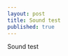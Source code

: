 ```yaml
---
layout: post
title: Sound test
published: true
---
```

Sound test

<html>
<head>

</head>
<body>
    <script type="text/javascript" src="player/js/mootools-cnet-debug.js"></script> 
    <script type="text/javascript" src="player/js/mootools-1.2.4-core.js "></script>
    <script type="text/javascript" src="player/js/IdleTimer.js"></script>
    <script type="text/javascript" src="player/js/AudioCheck-nc.js"></script>
    <script type="text/javascript" src="player/js/mtAudioPlayer-nc.js"></script>
    <script type="text/javascript" src="player/js/mtAudioPlayerUI-nc.js"></script>
    <script type="text/javascript" src="player/js/mtAudioPlaylist-nc.js"></script>
    <style type="text/css" media="screen">
        #mooTunes{
            margin:0 auto 100px;
            width:300px;
        }
    </style>
    <link rel="stylesheet" href="player/css/mooTunes/mooTunes-nc.css" type="text/css" media="screen" title="mtAudio Player Style Sheet" charset="utf-8" />
    <script type="text/javascript" charset="utf-8">
        var mooTunes, playlist, mtPlayer, tinyToggle, tinyToggleTimer;

        tinyToggle = function(){
            this.name.fade("toggle");
            this.artist.fade("toggle");
        }
        
        

        window.addEvent("domready", function(){
            if(! new AudioCheck().check()){
                document.body.adopt(new Element("p", { html : "Your browser does not support HTML5 audio"}));
                return;
            }
            
           playlist = [ {artist : "레브(Reve)", mp3:"Resources/2016-02-10/바람의 꽃이 되어서.mp3",}
                        ];
     

            
           playlist = new mtAudioPlaylist( { tracks : playlist, parent : $("mooTunes") });
           $(playlist).store("shrink", new Fx.Tween($(playlist), { onComplete: function(){ dbug.log("complete"); $(playlist).setStyle("display", "none"); } } ));
           
           mtPlayer = new mtAudioPlayer({ auto : true, volume : 10, tracks : playlist })
                playlist.setPlayer(mtPlayer);
          
           mooTunes = new mtAudioPlayerUI( mtPlayer, { player : mtPlayer, parent : $('mooTunes'), noShrinker : $('mooTunes'), shrinkable : true, 
                                            onShrink : function(){ 
                                                    $(playlist).retrieve("shrink").start("opacity",0);
                                                    mooTunes.readoutElems.artist.fade("hide");
                                                    tinyToggleTimer = tinyToggle.periodical(2500, mooTunes.readoutElems);
                                            }, 
                                            onGrow : function(){ 
                                                $(playlist).fade("in").setStyle("display", ""); 
                                                tinyToggleTimer = $clear(tinyToggleTimer); 
                                                 mooTunes.readoutElems.name.fade("show");
                                                 mooTunes.readoutElems.artist.fade("show");
                                            } 
                                            }).inject();
           playlist.inject();

        });
    </script>
</body>
</html>